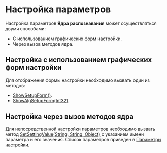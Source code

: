 # Настройка параметров

Настройка параметров **Ядра распознавания** может осуществляться двумя способами:
&nbsp;<ul><li>
С использованием графических форм настройки.</li><li>
Через вызов методов ядра.</li></ul>

## Настройка с использованием графических форм настройки

Для отображения формы настройки необходимо вызвать один из методов:
&nbsp;<ul><li><a href="355ec282-1e84-7400-d65b-cbfc6a11785e">ShowSetupForm()</a>.</li><li><a href="64cc1c08-3977-03ad-98cf-567b7626555f">ShowAlgSetupForm(Int32)</a>.</li></ul>

## Настройка через вызов методов ядра

Для непосредственной настройки параметров необходимо вызвать метод <a href="f423d384-b21f-356d-4f88-860cae49b247">SetSettingValue(String, String, Object)</a> с указанием имени параметра и его значения. Список параметров приведен в <a href="58fee9dd-587f-40f0-9621-22ce9ee553de">Параметры настройки</a>.


